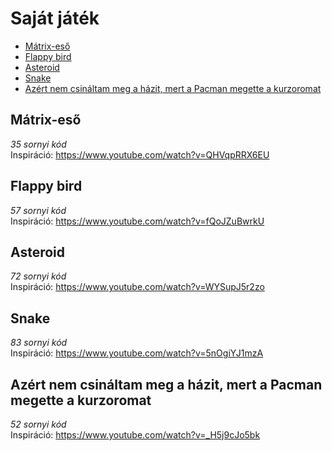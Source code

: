 # Saját játék

- [Mátrix-eső](#mátrix-eső)  
- [Flappy bird](#flappy-bird)  
- [Asteroid](#asteroid)  
- [Snake](#snake)  
- [Azért nem csináltam meg a házit, mert a Pacman megette a kurzoromat](#azért-nem-csináltam-meg-a-házit-mert-a-pacman-megette-a-kurzoromat)  

## Mátrix-eső
_35 sornyi kód_  
Inspiráció: https://www.youtube.com/watch?v=QHVqpRRX6EU  

## Flappy bird
_57 sornyi kód_  
Inspiráció: https://www.youtube.com/watch?v=fQoJZuBwrkU  

## Asteroid
_72 sornyi kód_  
Inspiráció: https://www.youtube.com/watch?v=WYSupJ5r2zo  

## Snake
_83 sornyi kód_  
Inspiráció: https://www.youtube.com/watch?v=5nOgiYJ1mzA  

## Azért nem csináltam meg a házit, mert a Pacman megette a kurzoromat
_52 sornyi kód_  
Inspiráció: https://www.youtube.com/watch?v=_H5j9cJo5bk  

